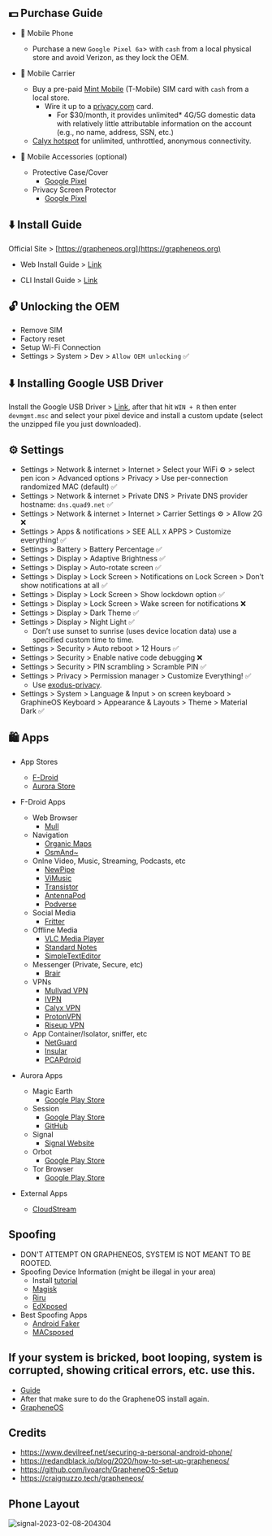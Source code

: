 ## 💵 Purchase Guide

- 📱 Mobile Phone
  - Purchase a new `Google Pixel 6a`> with `cash` from a local physical store and avoid Verizon, as they lock the OEM.

- 📶 Mobile Carrier
  - Buy a pre-paid [Mint Mobile](https://www.mintmobile.com/) (T-Mobile) SIM card with `cash` from a local store.
    - Wire it up to a [privacy.com](https://privacy.com/) card.
      - For $30/month, it provides unlimited* 4G/5G domestic data with relatively little attributable information on the account (e.g., no name, address, SSN, etc.)
  - [Calyx hotspot](https://calyxinstitute.org/membership/internet) for unlimited, unthrottled, anonymous connectivity. 

- 📲 Mobile Accessories (optional)
  - Protective Case/Cover
      - [Google Pixel](https://www.amazon.com/stores/page/1AEDD91F-AFDC-49AA-A7F4-2BF2A6AEBD57)
  - Privacy Screen Protector
      - [Google Pixel](https://www.amazon.com/stores/page/EE20BD00-A914-460E-B3CC-12A13BB945E2/search?terms=Google%20Pixel)
  
## ⬇️ Install Guide

Official Site > [https://grapheneos.org](https://grapheneos.org)

- Web Install Guide > [Link](https://grapheneos.org/install/web)

- CLI Install Guide > [Link](https://grapheneos.org/install/cli)

## 🔓 Unlocking the OEM

- Remove SIM
- Factory reset
- Setup Wi-Fi Connection
- Settings > System > Dev > `Allow OEM unlocking` ✅

## ⬇️ Installing Google USB Driver

Install the Google USB Driver > [Link](https://dl.google.com/android/repository/usb_driver_r13-windows.zip), after that hit `WIN + R` then enter `devmgmt.msc` and select your pixel device and install a custom update (select the unzipped file you just downloaded).

## ⚙️ Settings

- Settings > Network & internet > Internet > Select your WiFi ⚙️ > select pen icon > Advanced options > Privacy > Use per-connection randomized MAC (default) ✅
- Settings > Network & internet > Private DNS > Private DNS provider hostname: `dns.quad9.net` ✅
- Settings > Network & internet > Internet > Carrier Settings ⚙️ > Allow 2G ❌
- Settings > Apps & notifications > SEE ALL `X` APPS > Customize everything! ✅
- Settings > Battery > Battery Percentage ✅
- Settings > Display > Adaptive Brightness ✅
- Settings > Display > Auto-rotate screen ✅
- Settings > Display > Lock Screen > Notifications on Lock Screen > Don’t show notifications at all ✅
- Settings > Display > Lock Screen > Show lockdown option ✅
- Settings > Display > Lock Screen > Wake screen for notifications ❌
- Settings > Display > Dark Theme ✅
- Settings > Display > Night Light ✅
  - Don’t use sunset to sunrise (uses device location data) use a specified custom time to time.
- Settings > Security > Auto reboot > 12 Hours ✅
- Settings > Security > Enable native code debugging ❌
- Settings > Security > PIN scrambling > Scramble PIN ✅
- Settings > Privacy > Permission manager > Customize Everything! ✅
  - Use [exodus-privacy](https://exodus-privacy.eu.org/).
- Settings > System > Language & Input > on screen keyboard > GraphineOS Keyboard > Appearance & Layouts > Theme > Material Dark ✅

## 🛍️ Apps

- App Stores
  - [F-Droid](https://f-droid.org/)
  - [Aurora Store](https://f-droid.org/en/packages/com.aurora.store/)

- F-Droid Apps
  - Web Browser
      - [Mull](https://f-droid.org/en/packages/us.spotco.fennec_dos/)
  - Navigation
      - [Organic Maps](https://f-droid.org/en/packages/app.organicmaps/)
      - [OsmAnd~](https://f-droid.org/en/packages/net.osmand.plus/)
  - Onlne Video, Music, Streaming, Podcasts, etc
      - [NewPipe](https://f-droid.org/en/packages/org.schabi.newpipe/)
      - [ViMusic](https://f-droid.org/en/packages/it.vfsfitvnm.vimusic/)
      - [Transistor](https://f-droid.org/en/packages/org.y20k.transistor/)
      - [AntennaPod](https://f-droid.org/en/packages/de.danoeh.antennapod/)
      - [Podverse](https://f-droid.org/en/packages/com.podverse.fdroid/)
  - Social Media
      - [Fritter](https://f-droid.org/en/packages/com.jonjomckay.fritter/)
  - Offline Media
      - [VLC Media Player](https://f-droid.org/en/packages/org.videolan.vlc/)
      - [Standard Notes](https://f-droid.org/en/packages/com.standardnotes/)
      - [SimpleTextEditor](https://f-droid.org/en/packages/com.maxistar.textpad/)
  - Messenger (Private, Secure, etc)
      - [Brair](https://f-droid.org/en/packages/org.briarproject.briar.android/)
  - VPNs
      - [Mullvad VPN](https://f-droid.org/en/packages/net.mullvad.mullvadvpn/)
      - [IVPN](https://f-droid.org/en/packages/net.ivpn.client/)
      - [Calyx VPN](https://f-droid.org/en/packages/org.calyxinstitute.vpn/)
      - [ProtonVPN](https://f-droid.org/en/packages/ch.protonvpn.android/)
      - [Riseup VPN](https://f-droid.org/en/packages/se.leap.riseupvpn/)
  - App Container/Isolator, sniffer, etc
      - [NetGuard](https://f-droid.org/en/packages/eu.faircode.netguard/)
      - [Insular](https://f-droid.org/en/packages/com.oasisfeng.island.fdroid/)
      - [PCAPdroid](https://f-droid.org/en/packages/com.emanuelef.remote_capture/)

- Aurora Apps
  - Magic Earth
    - [Google Play Store](https://play.google.com/store/apps/details?id=com.generalmagic.magicearth)
  - Session
    - [Google Play Store](https://play.google.com/store/apps/details?id=network.loki.messenger)
    - [GitHub](https://github.com/oxen-io/session-android/releases)
  - Signal
    - [Signal Website](https://signal.org/android/apk/)
  - Orbot
    - [Google Play Store](https://play.google.com/store/apps/details?id=org.torproject.android)
  - Tor Browser
    - [Google Play Store](https://play.google.com/store/apps/details?id=org.torproject.torbrowser)

- External Apps
  - [CloudStream](https://cloudstream.cf/)

## Spoofing
- DON'T ATTEMPT ON GRAPHENEOS, SYSTEM IS NOT MEANT TO BE ROOTED.
- Spoofing Device Information (might be illegal in your area)
  - Install [tutorial](https://www.youtube.com/watch?v=4ZS5QiWB8WI)
  - [Magisk](https://github.com/topjohnwu/Magisk/releases/latest)
  - [Riru](https://github.com/RikkaApps/Riru/releases/latest)
  - [EdXposed](https://github.com/ElderDrivers/EdXposed/releases/latest)
- Best Spoofing Apps
  - [Android Faker](https://github.com/Xposed-Modules-Repo/com.android1500.androidfaker/releases/latest)
  - [MACsposed](https://github.com/DavidBerdik/MACsposed/releases/latest)

## If your system is bricked, boot looping, system is corrupted, showing critical errors, etc. use this.
- [Guide](https://forum.xda-developers.com/t/guide-flashing-a-factory-image-with-fastboot-return-to-stock.1907796/)
- After that make sure to do the GrapheneOS install again.
- [GrapheneOS](https://grapheneos.org/install/)

## Credits

- https://www.devilreef.net/securing-a-personal-android-phone/
- https://redandblack.io/blog/2020/how-to-set-up-grapheneos/
- https://github.com/ivoarch/GrapheneOS-Setup
- https://craignuzzo.tech/grapheneos/

## Phone Layout
![signal-2023-02-08-204304](https://user-images.githubusercontent.com/53458032/217694195-43b1c3bc-f72c-435b-86c6-110fe0110938.png)
